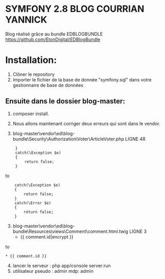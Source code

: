 SYMFONY 2.8 BLOG COURRIAN YANNICK
=================================

Blog réalisé grâce au bundle EDBLOGBUNDLE https://github.com/EtonDigital/EDBlogBundle

Installation:
============

1) Clôner le repository
2) Importer le fichier de la base de donnée "symfony.sql" dans votre gestionnaire de base de données

Ensuite dans le dossier blog-master:
----------------------------------
1) composer install.
2) Nous allons maintenant corriger deux erreurs qui sont dans le vendor.
2) blog-master\vendor\ed\blog-bundle\Security\Authorization\Voter\ArticleVoter.php LIGNE 48


        }
        catch(\Exception $e)
        {
            return false;
        }
to


        catch(\Exception $e)
        {
            return false;
        }
        catch(\Error $e)
        {
            return false;
        }


3) blog-master\vendor\ed\blog-bundle\Resources\views\Comment\comment.html.twig LIGNE 3
    * {{ comment.id|encrypt }}
   
to
   
    * {{ comment.id }}

4) lancer le serveur : php app/console server:run
5) utilisateur pseudo : admin   mdp: admin